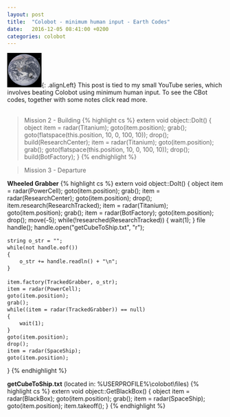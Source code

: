 ```yaml
---
layout: post
title:  "Colobot - minimum human input - Earth Codes"
date:   2016-12-05 08:41:00 +0200
categories: colobot
---
```



![menu_02.png](/images/colobot/01_earth.png){: .alignLeft} This post is tied to my small YouTube series, which involves beating Colobot using minimum human input. To see the CBot codes, together with some notes click read more.
<br><br>
<!--more-->

> Mission 2 - Building
{% highlight cs %}
extern void object::DoIt()
{
	object item = radar(Titanium);
	goto(item.position);
	grab();
	goto(flatspace(this.position, 10, 0, 100, 10));
	drop();
	build(ResearchCenter);
	item = radar(Titanium);
	goto(item.position);
	grab();
	goto(flatspace(this.position, 10, 0, 100, 10));
	drop();
	build(BotFactory);
}
{% endhighlight %}

> Mission 3 - Departure

**Wheeled Grabber**
{% highlight cs %}
extern void object::DoIt()
{
	object item = radar(PowerCell);
	goto(item.position);
	grab();
	item = radar(ResearchCenter);
	goto(item.position);
	drop();
	item.research(ResearchTracked);
	item = radar(Titanium);
	goto(item.position);
	grab();
	item = radar(BotFactory);
	goto(item.position);
	drop();
	move(-5);
	while(!researched(ResearchTracked))
	{
		wait(1);
	}
	file handle();
	handle.open("getCubeToShip.txt", "r");
	
	string o_str = "";
	while(not handle.eof())
	{
		o_str += handle.readln() + "\n";
	}
	
	item.factory(TrackedGrabber, o_str);
	item = radar(PowerCell);
	goto(item.position);
	grab();
	while((item = radar(TrackedGrabber)) == null)
	{
		wait(1);
	}
	goto(item.position);
	drop();
	item = radar(SpaceShip);
	goto(item.position);
}
{% endhighlight %}

**getCubeToShip.txt** (located in: %USERPROFILE%\colobot\files\)
{% highlight cs %}
extern void object::GetBlackBox()
{
	object item = radar(BlackBox);
	goto(item.position);
	grab();
	item = radar(SpaceShip);
	goto(item.position);
	item.takeoff();
}
{% endhighlight %}

